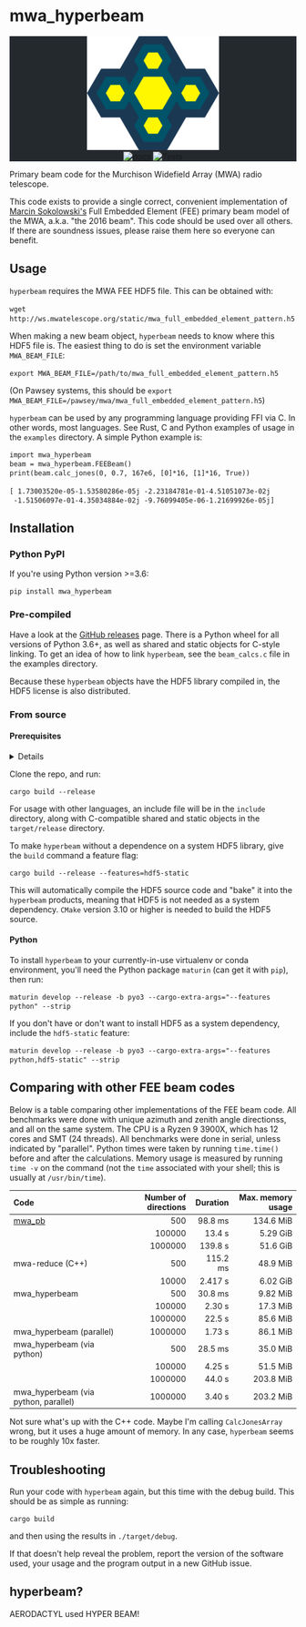 # mwa_hyperbeam

<div class="bg-gray-dark" align="center" style="background-color:#24292e">
<img src="hyperbeam.png" height="200px" alt="hyperbeam logo">
<br/>
<a href="https://docs.rs/crate/mwa_hyperbeam"><img src="https://docs.rs/mwa_hyperbeam/badge.svg" alt="docs"></a>
<img src="https://github.com/MWATelescope/mwa_hyperbeam/workflows/Tests/badge.svg" alt="Tests">
</div>

Primary beam code for the Murchison Widefield Array (MWA) radio telescope.

This code exists to provide a single correct, convenient implementation of
[Marcin
Sokolowski's](https://ui.adsabs.harvard.edu/abs/2017PASA...34...62S/abstract)
Full Embedded Element (FEE) primary beam model of the MWA, a.k.a. "the 2016
beam". This code should be used over all others. If there are soundness issues,
please raise them here so everyone can benefit.

## Usage
`hyperbeam` requires the MWA FEE HDF5 file. This can be obtained with:

  `wget http://ws.mwatelescope.org/static/mwa_full_embedded_element_pattern.h5`

When making a new beam object, `hyperbeam` needs to know where this HDF5 file
is. The easiest thing to do is set the environment variable `MWA_BEAM_FILE`:

  `export MWA_BEAM_FILE=/path/to/mwa_full_embedded_element_pattern.h5`

(On Pawsey systems, this should be `export
MWA_BEAM_FILE=/pawsey/mwa/mwa_full_embedded_element_pattern.h5`)

`hyperbeam` can be used by any programming language providing FFI via C. In
other words, most languages. See Rust, C and Python examples of usage in the
`examples` directory. A simple Python example is:

    import mwa_hyperbeam
    beam = mwa_hyperbeam.FEEBeam()
    print(beam.calc_jones(0, 0.7, 167e6, [0]*16, [1]*16, True))

    [ 1.73003520e-05-1.53580286e-05j -2.23184781e-01-4.51051073e-02j
     -1.51506097e-01-4.35034884e-02j -9.76099405e-06-1.21699926e-05j]

## Installation
### Python PyPI
If you're using Python version >=3.6:

    pip install mwa_hyperbeam

### Pre-compiled
Have a look at the [GitHub
releases](https://github.com/MWATelescope/mwa_hyperbeam/releases) page. There is
a Python wheel for all versions of Python 3.6+, as well as shared and static
objects for C-style linking. To get an idea of how to link `hyperbeam`, see the
`beam_calcs.c` file in the examples directory.

Because these `hyperbeam` objects have the HDF5 library compiled in, the HDF5
license is also distributed.

### From source
#### Prerequisites
<details>

- Cargo and a Rust compiler. `rustup` is recommended:

  `https://www.rust-lang.org/tools/install`

  The Rust compiler must be at least version 1.47.0:
  ```bash
  $ rustc -V
  rustc 1.47.0 (18bf6b4f0 2020-10-07)
  ```

- [hdf5](https://www.hdfgroup.org/hdf5)
  - Optional; use the `hdf5-static` feature.
  - Ubuntu: `libhdf5-dev`
  - Arch: `hdf5`

</details>

Clone the repo, and run:

    cargo build --release

For usage with other languages, an include file will be in the `include`
directory, along with C-compatible shared and static objects in the
`target/release` directory.

To make `hyperbeam` without a dependence on a system HDF5 library, give the
`build` command a feature flag:

    cargo build --release --features=hdf5-static

This will automatically compile the HDF5 source code and "bake" it into the
`hyperbeam` products, meaning that HDF5 is not needed as a system dependency.
`CMake` version 3.10 or higher is needed to build the HDF5 source.

#### Python
To install `hyperbeam` to your currently-in-use virtualenv or conda environment,
you'll need the Python package `maturin` (can get it with `pip`), then run:

    maturin develop --release -b pyo3 --cargo-extra-args="--features python" --strip

If you don't have or don't want to install HDF5 as a system dependency, include
the `hdf5-static` feature:

    maturin develop --release -b pyo3 --cargo-extra-args="--features python,hdf5-static" --strip

## Comparing with other FEE beam codes
Below is a table comparing other implementations of the FEE beam code. All
benchmarks were done with unique azimuth and zenith angle directionss, and all
on the same system. The CPU is a Ryzen 9 3900X, which has 12 cores and SMT (24
threads). All benchmarks were done in serial, unless indicated by "parallel".
Python times were taken by running `time.time()` before and after the
calculations. Memory usage is measured by running `time -v` on the command (not
the `time` associated with your shell; this is usually at `/usr/bin/time`).

| Code             | Number of directions | Duration | Max. memory usage |
|:-----------------|---------------------:|---------:|------------------:|
| [mwa_pb](https://github.com/MWATelescope/mwa_pb) | 500     | 98.8 ms  | 134.6 MiB |
|                                                  | 100000  | 13.4 s   | 5.29 GiB  |
|                                                  | 1000000 | 139.8 s  | 51.6 GiB  |
| mwa-reduce (C++)                                 | 500     | 115.2 ms | 48.9 MiB  |
|                                                  | 10000   | 2.417 s  | 6.02 GiB  |
| mwa_hyperbeam                                    | 500     | 30.8 ms  | 9.82 MiB  |
|                                                  | 100000  | 2.30 s   | 17.3 MiB  |
|                                                  | 1000000 | 22.5 s   | 85.6 MiB  |
| mwa_hyperbeam (parallel)                         | 1000000 | 1.73 s   | 86.1 MiB  |
| mwa_hyperbeam (via python)                       | 500     | 28.5 ms  | 35.0 MiB  |
|                                                  | 100000  | 4.25 s   | 51.5 MiB  |
|                                                  | 1000000 | 44.0 s   | 203.8 MiB |
| mwa_hyperbeam (via python, parallel)             | 1000000 | 3.40 s   | 203.2 MiB |

Not sure what's up with the C++ code. Maybe I'm calling `CalcJonesArray` wrong,
but it uses a huge amount of memory. In any case, `hyperbeam` seems to be
roughly 10x faster.

## Troubleshooting

Run your code with `hyperbeam` again, but this time with the debug build. This
should be as simple as running:

    cargo build
    
and then using the results in `./target/debug`.

If that doesn't help reveal the problem, report the version of the software
used, your usage and the program output in a new GitHub issue.

## hyperbeam?
AERODACTYL used HYPER BEAM!
